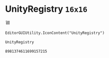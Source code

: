 # UnityRegistry `16x16`
<img src="/img/UnityRegistry.png" width=16 height=16>

``` CSharp
EditorGUIUtility.IconContent("UnityRegistry")
```
```
UnityRegistry
```
```
8981374611699157215
```
